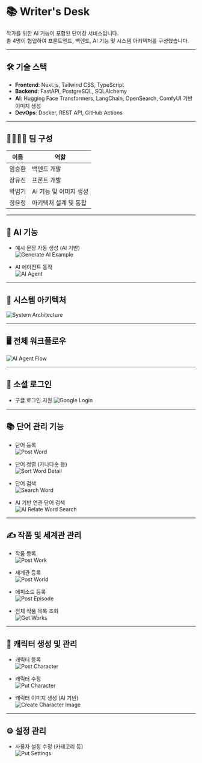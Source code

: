 # 📚 Writer's Desk

작가를 위한 AI 기능이 포함된 단어장 서비스입니다.  
총 4명이 협업하여 프론트엔드, 백엔드, AI 기능 및 시스템 아키텍처를 구성했습니다.

---

## 🛠️ 기술 스택

- **Frontend**: Next.js, Tailwind CSS, TypeScript  
- **Backend**: FastAPI, PostgreSQL, SQLAlchemy  
- **AI**: Hugging Face Transformers, LangChain, OpenSearch, ComfyUI 기반 이미지 생성  
- **DevOps**: Docker, REST API, GitHub Actions

---

## 👨‍👩‍👧‍👦 팀 구성

| 이름 | 역할 |
|------|------|
| 임승환 | 백엔드 개발 |  |
| 장유진 | 프론트 개발 |  |
| 박범기 | AI 기능 및 이미지 생성 |
| 정윤정 | 아키텍처 설계 및 통합 |

---

## 🤖 AI 기능

- 예시 문장 자동 생성 (AI 기반)  
  ![Generate AI Example](datas/generate_ai_example.gif)

- AI 에이전트 동작  
  ![AI Agent](datas/ai_agent.gif)

---

## 🧩 시스템 아키텍처

![System Architecture](datas/project4_drawio.png)

---

## 🖥️ 전체 워크플로우

![AI Agent Flow](datas/project4_AIAgent2.png)

---

## 🔐 소셜 로그인

- 구글 로그인 지원
![Google Login](datas/google_login.gif)

---

## 📚 단어 관리 기능

- 단어 등록  
  ![Post Word](datas/post_word.gif)

- 단어 정렬 (가나다순 등)  
  ![Sort Word Detail](datas/sort_word_detail.gif)

- 단어 검색  
  ![Search Word](datas/search_word.gif)

- AI 기반 연관 단어 검색  
  ![AI Relate Word Search](datas/word_search_ai_relate.gif)

---

## ✍️ 작품 및 세계관 관리

- 작품 등록  
  ![Post Work](datas/post_work.gif)

- 세계관 등록  
  ![Post World](datas/post_world.gif)

- 에피소드 등록  
  ![Post Episode](datas/post_episode.gif)

- 전체 작품 목록 조회  
  ![Get Works](datas/get_works.gif)

---

## 🧙 캐릭터 생성 및 관리

- 캐릭터 등록  
  ![Post Character](datas/post_character.gif)

- 캐릭터 수정  
  ![Put Character](datas/put_character.gif)

- 캐릭터 이미지 생성 (AI 기반)  
  ![Create Character Image](datas/create_character_image.gif)

---

## ⚙️ 설정 관리

- 사용자 설정 수정 (카테고리 등)  
  ![Put Settings](datas/put_settings.gif)
